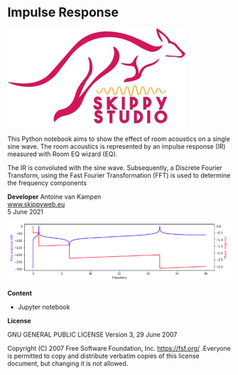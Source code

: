 # Impulse Response



![](https://github.com/SkippyWeb/Images/blob/main/SkippyStudio.jpg)

 

This Python notebook aims to show the effect of room acoustics on a  single sine wave. The room acoustics is represented by an impulse response (IR) measured with Room EQ wizard (EQ).      

The IR is convoluted with the sine wave. Subsequently, a Discrete Fourier Transform, using the Fast Fourier Transformation (FFT) is used to determine the frequency components      



**Developer**
    Antoine van Kampen    
    www.skippyweb.eu   
   5 June 2021      



![](https://github.com/SkippyWeb/Images/blob/main/Freq-Phase-Response.png)



**Content**

- Jupyter notebook
  



**License**

GNU GENERAL PUBLIC LICENSE
Version 3, 29 June 2007

Copyright (C) 2007 Free Software Foundation, Inc. <https://fsf.org/> .Everyone is permitted to copy and distribute verbatim copies of this license document, but changing it is not allowed.
